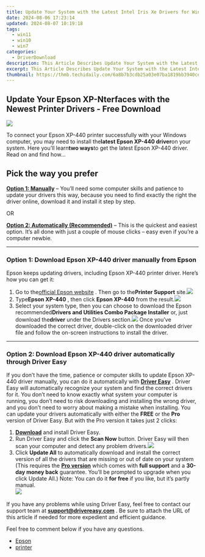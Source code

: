 ```yaml
---
title: Update Your System with the Latest Intel Iris Xe Drivers for Win 10/11
date: 2024-08-06 17:23:14
updated: 2024-08-07 10:19:18
tags:
  - win11
  - win10
  - win7
categories:
  - DriverDownload
description: This Article Describes Update Your System with the Latest Intel Iris Xe Drivers for Win 10/11
excerpt: This Article Describes Update Your System with the Latest Intel Iris Xe Drivers for Win 10/11
thumbnail: https://thmb.techidaily.com/6a8b7b3cdb25a03e07ba1819bb3940ce3cb079bf3680cebd2f9e48a956c136d3.jpg
---
```


## Update Your Epson XP-Nterfaces with the Newest Printer Drivers - Free Download

![](https://images.drivereasy.com/wp-content/uploads/2018/09/img_5b9b1c0c191df.jpg)

To connect your Epson XP-440 printer successfully with your Windows computer, you may need to install the**latest Epson XP-440 driver**on your system. Here you’ll learn**two ways**to get the latest Epson XP-440 driver. Read on and find how…

## Pick the way you prefer

**[Option 1: Manually](https://tools.techidaily.com/drivereasy/download/)** – You’ll need some computer skills and patience to update your drivers this way, because you need to find exactly the right the driver online, download it and install it step by step.

OR

**[Option 2: Automatically (Recommended)](https://www.drivereasy.com/knowledge/epson-xp-440-driver-download-update-easily/#o2)** – This is the quickest and easiest option. It’s all done with just a couple of mouse clicks – easy even if you’re a computer newbie.

---

### Option 1: Download Epson XP-440 driver manually from Epson

Epson keeps updating drivers, including Epson XP-440 printer driver. Here’s how you can get it:

1. Go to the[official Epson website](https://epson.com/usa) . Then go to the**Printer Support** site.![](https://images.drivereasy.com/wp-content/uploads/2018/09/img_5b9b1cdab30d5.jpg)
2. Type**Epson XP-440** , then click **Epson XP-440**  from the result.![](https://images.drivereasy.com/wp-content/uploads/2018/09/img_5b9b1d3bab895.png)
3. Select your system type, then you can choose to download the Epson recommended**Drivers and Utilities Combo Package Installer** or, just download the**driver** under the Drivers section.![](https://images.drivereasy.com/wp-content/uploads/2018/09/img_5b9b1deab48ea.png)
Once you’ve downloaded the correct driver, double-click on the downloaded driver file and follow the on-screen instructions to install the driver.

---

### Option 2: Download Epson XP-440 driver automatically through Driver Easy

If you don’t have the time, patience or computer skills to update Epson XP-440 driver manually, you can do it automatically with **[Driver Easy](https://tools.techidaily.com/drivereasy/download/)** . Driver Easy will automatically recognize your system and find the correct drivers for it. You don’t need to know exactly what system your computer is running, you don’t need to risk downloading and installing the wrong driver, and you don’t need to worry about making a mistake when installing. You can update your drivers automatically with either the **FREE**  or the **Pro**  version of Driver Easy. But with the Pro version it takes just 2 clicks:

1. **[Download](https://tools.techidaily.com/drivereasy/download/)**  and install Driver Easy.
2. Run Driver Easy and click the **Scan Now**   button. Driver Easy will then scan your computer and detect any problem drivers.![](https://images.drivereasy.com/wp-content/uploads/2018/09/img_5b9b2006ab04f.jpg)
3. Click **Update All**  to automatically download and install the correct version of all the drivers that are missing or out of date on your system  (This requires the **[Pro version](https://tools.techidaily.com/drivereasy/download/)**  which comes with **full support** and a **30-day money back**  guarantee. You’ll be prompted to upgrade when you click Update All.) Note: You can do it   **for free**  if you like, but it’s partly manual.  
![](https://images.drivereasy.com/wp-content/uploads/2018/09/img_5b9b218851abd.jpg)

 If you have any problems while using Driver Easy, feel free to contact our support team at **<support@drivereasy.com>** . Be sure to attach the URL of this article if needed for more expedient and efficient guidance.

Feel free to comment below if you have any questions.

* [Epson](https://tools.techidaily.com/drivereasy/download/)
* [printer](https://tools.techidaily.com/drivereasy/download/)

<ins class="adsbygoogle"
     style="display:block"
     data-ad-format="autorelaxed"
     data-ad-client="ca-pub-7571918770474297"
     data-ad-slot="1223367746"></ins>



<ins class="adsbygoogle"
     style="display:block"
     data-ad-client="ca-pub-7571918770474297"
     data-ad-slot="8358498916"
     data-ad-format="auto"
     data-full-width-responsive="true"></ins>
